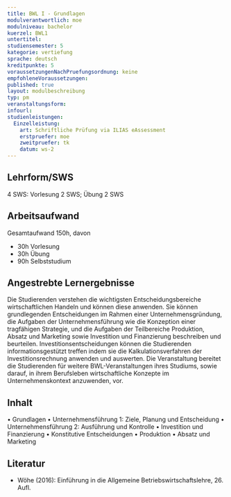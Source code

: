 ```yaml
---
title: BWL I - Grundlagen
modulverantwortlich: moe
modulniveau: bachelor
kuerzel: BWL1
untertitel:
studiensemester: 5
kategorie: vertiefung
sprache: deutsch
kreditpunkte: 5
voraussetzungenNachPruefungsordnung: keine
empfohleneVoraussetzungen: 
published: true
layout: modulbeschreibung
typ: pm
veranstaltungsform: 
infourl: 
studienleistungen:
  Einzelleistung:
    art: Schriftliche Prüfung via ILIAS eAssessment
    erstpruefer: moe
    zweitpruefer: tk
    datum: ws-2    
---
```


## Lehrform/SWS
4 SWS: Vorlesung 2 SWS; Übung 2 SWS

## Arbeitsaufwand
Gesamtaufwand 150h, davon 

- 30h Vorlesung
- 30h Übung
- 90h Selbststudium

## Angestrebte Lernergebnisse
Die Studierenden verstehen die wichtigsten Entscheidungsbereiche wirtschaftlichen Handeln und können diese anwenden. Sie können grundlegenden Entscheidungen im Rahmen einer Unternehmensgründung, die Aufgaben der Unternehmensführung wie die Konzeption einer tragfähigen Strategie, und die Aufgaben der Teilbereiche Produktion, Absatz und Marketing sowie Investition und Finanzierung beschreiben und beurteilen. Investitionsentscheidungen können die Studierenden informationsgestützt treffen indem sie die Kalkulationsverfahren der Investitionsrechnung anwenden und auswerten. Die Veranstaltung bereitet die Studierenden für weitere BWL-Veranstaltungen ihres Studiums, sowie darauf, in ihrem Berufsleben wirtschaftliche Konzepte im Unternehmenskontext anzuwenden, vor.


## Inhalt
• Grundlagen
• Unternehmensführung 1: Ziele, Planung und Entscheidung
• Unternehmensführung 2: Ausführung und Kontrolle
• Investition und Finanzierung
• Konstitutive Entscheidungen
• Produktion
• Absatz und Marketing

## Literatur
* Wöhe (2016): Einführung in die Allgemeine Betriebswirtschaftslehre, 26. Aufl.
